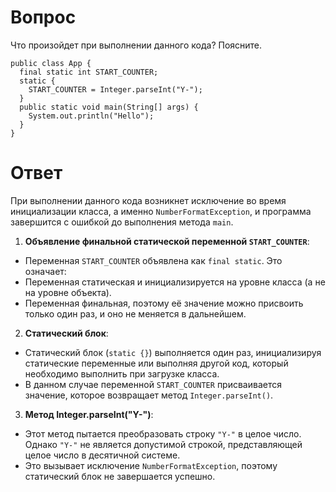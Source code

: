 # Вопрос
Что произойдет при выполнении данного кода? Поясните.
```
public class App {
  final static int START_COUNTER;
  static {
    START_COUNTER = Integer.parseInt("Y-");
  }
  public static void main(String[] args) {
    System.out.println("Hello");
  }
}
```
# Ответ
При выполнении данного кода возникнет исключение во время инициализации класса, а именно `NumberFormatException`, и программа завершится с ошибкой до выполнения метода `main`.

1. **Объявление финальной статической переменной `START_COUNTER`**:
  - Переменная `START_COUNTER` объявлена как `final static`. Это означает:
  - Переменная статическая и инициализируется на уровне класса (а не на уровне объекта).
  - Переменная финальная, поэтому её значение можно присвоить только один раз, и оно не меняется в дальнейшем.

2. **Статический блок**:
- Статический блок (`static {}`) выполняется один раз, инициализируя статические переменные или выполняя другой код, который необходимо выполнить при загрузке класса.
- В данном случае переменной `START_COUNTER` присваивается значение, которое возвращает метод `Integer.parseInt()`.

3. **Метод Integer.parseInt("Y-")**:
- Этот метод пытается преобразовать строку `"Y-"` в целое число. Однако `"Y-"` не является допустимой строкой, представляющей целое число в десятичной системе.
- Это вызывает исключение `NumberFormatException`, поэтому статический блок не завершается успешно.
